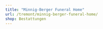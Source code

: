 ```yaml
---
title: "Minnig-Berger Funeral Home"
url: /tremont/minnig-berger-funeral-home/
shop: Bestattungen
---
```

